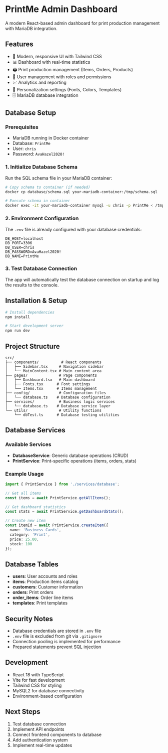 # PrintMe Admin Dashboard

A modern React-based admin dashboard for print production management with MariaDB integration.

## Features

- 🎨 Modern, responsive UI with Tailwind CSS
- 📊 Dashboard with real-time statistics
- 🖨️ Print production management (Items, Orders, Products)
- 👥 User management with roles and permissions
- 📈 Analytics and reporting
- 🎯 Personalization settings (Fonts, Colors, Templates)
- 🗄️ MariaDB database integration

## Database Setup

### Prerequisites
- MariaDB running in Docker container
- Database: `PrintMe`
- User: `chris`
- Password: `AvaHazel2020!`

### 1. Initialize Database Schema
Run the SQL schema file in your MariaDB container:

```bash
# Copy schema to container (if needed)
docker cp database/schema.sql your-mariadb-container:/tmp/schema.sql

# Execute schema in container
docker exec -it your-mariadb-container mysql -u chris -p PrintMe < /tmp/schema.sql
```

### 2. Environment Configuration
The `.env` file is already configured with your database credentials:

```env
DB_HOST=localhost
DB_PORT=3306
DB_USER=chris
DB_PASSWORD=AvaHazel2020!
DB_NAME=PrintMe
```

### 3. Test Database Connection
The app will automatically test the database connection on startup and log the results to the console.

## Installation & Setup

```bash
# Install dependencies
npm install

# Start development server
npm run dev
```

## Project Structure

```
src/
├── components/          # React components
│   ├── Sidebar.tsx     # Navigation sidebar
│   └── MainContent.tsx # Main content area
├── pages/              # Page components
│   ├── Dashboard.tsx   # Main dashboard
│   ├── Fonts.tsx      # Font settings
│   └── Items.tsx      # Items management
├── config/             # Configuration files
│   └── database.ts    # Database configuration
├── services/           # Business logic services
│   └── database.ts    # Database service layer
└── utils/              # Utility functions
    └── dbTest.ts      # Database testing utilities
```

## Database Services

### Available Services

- **DatabaseService**: Generic database operations (CRUD)
- **PrintService**: Print-specific operations (items, orders, stats)

### Example Usage

```typescript
import { PrintService } from './services/database';

// Get all items
const items = await PrintService.getAllItems();

// Get dashboard statistics
const stats = await PrintService.getDashboardStats();

// Create new item
const itemId = await PrintService.createItem({
  name: 'Business Cards',
  category: 'Print',
  price: 25.00,
  stock: 100
});
```

## Database Tables

- **users**: User accounts and roles
- **items**: Production items catalog
- **customers**: Customer information
- **orders**: Print orders
- **order_items**: Order line items
- **templates**: Print templates

## Security Notes

- Database credentials are stored in `.env` file
- `.env` file is excluded from git via `.gitignore`
- Connection pooling is implemented for performance
- Prepared statements prevent SQL injection

## Development

- React 18 with TypeScript
- Vite for fast development
- Tailwind CSS for styling
- MySQL2 for database connectivity
- Environment-based configuration

## Next Steps

1. Test database connection
2. Implement API endpoints
3. Connect frontend components to database
4. Add authentication system
5. Implement real-time updates

